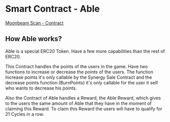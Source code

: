 # Smart Contract - Able

[Moonbeam Scan - Contract](https://moonbeam.moonscan.io/address/0xa0cb3bb440e98595dea168c56f8e5b06ce9636fc)

## How Able works?
Able is a special ERC20 Token. Have a few more capabilities than the rest of ERC20.

This Contract handles the points of the users in the game. Have two functions to increase or decrease the points of the users. The function Increase points it's only callable by the Synergy Sale Contract and the decrease points function (BurnPoints) it's only callable for the user it self who wants to decrease his points.

Also the Contract of Able handles a Reward, the Able Reward, which gives to the users the same amount of Able that they have in the moment of claiming this Reward. To claim this Reward the users will have to qualify for 21 Cycles in a row.
